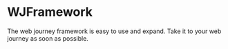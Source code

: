 # WJFramework
The web journey framework is easy to use and expand. Take it to your web journey as soon as possible.
